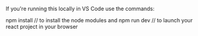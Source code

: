 If you're running this locally in VS Code use the commands:

npm install
// to install the node modules and
npm run dev
// to launch your react project in your browser
